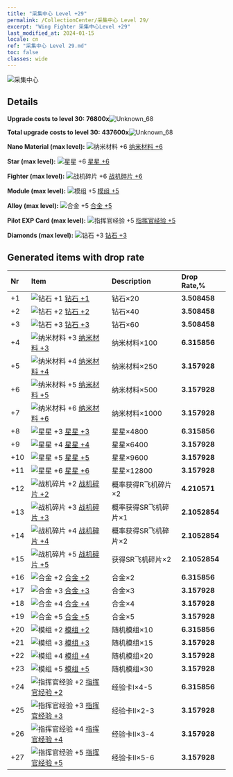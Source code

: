 ```yaml
---
title: "采集中心 Level +29"
permalink: /CollectionCenter/采集中心 Level 29/
excerpt: "Wing Fighter 采集中心Level +29"
last_modified_at: 2024-01-15
locale: cn
ref: "采集中心 Level 29.md"
toc: false
classes: wide
---
```



  ![采集中心](/images/bh_img6.png)

## Details

 **Upgrade costs to level 30:** **76800x**![Unknown_68](/images/item/bh_img25_p.png)

 **Total upgrade costs to level 30:** **437600x**![Unknown_68](/images/item/bh_img25_p.png)

 **Nano Material (max level):** ![纳米材料 +6](/images/cc/CC_Nano_Material_5_p.png) [纳米材料 +6](/CollectionCenter/纳米材料_6/)

 **Star (max level):** ![星星 +6](/images/cc/CC_Star_5_p.png) [星星 +6](/CollectionCenter/星星_6/)

 **Fighter (max level):** ![战机碎片 +6](/images/cc/CC_Fighter_Shard_5_p.png) [战机碎片 +6](/CollectionCenter/战机碎片_6/)

 **Module (max level):** ![模组 +5](/images/cc/CC_Module_5_p.png) [模组 +5](/CollectionCenter/模组_5/)

 **Alloy (max level):** ![合金 +5](/images/cc/CC_Alloy_Plate_5_p.png) [合金 +5](/CollectionCenter/合金_5/)

 **Pilot EXP Card (max level):** ![指挥官经验 +5](/images/cc/CC_Pilot_EXP_Card_5_p.png) [指挥官经验 +5](/CollectionCenter/指挥官经验_5/)

 **Diamonds (max level):** ![钻石 +3](/images/cc/CC_Diamond_3_p.png) [钻石 +3](/CollectionCenter/钻石_3/)

## Generated items with drop rate

  |  Nr |     Item   |    Description   |  Drop Rate,% |
  |:----|:-----------|:-----------------|:-------------|
  | +1 | ![钻石 +1](/images/cc/CC_Diamond_1_p.png) [钻石 +1](/CollectionCenter/钻石_1/) | 钻石×20 | **3.508458** |
  | +2 | ![钻石 +2](/images/cc/CC_Diamond_2_p.png) [钻石 +2](/CollectionCenter/钻石_2/) | 钻石×40 | **3.508458** |
  | +3 | ![钻石 +3](/images/cc/CC_Diamond_3_p.png) [钻石 +3](/CollectionCenter/钻石_3/) | 钻石×60 | **3.508458** |
  | +4 | ![纳米材料 +3](/images/cc/CC_Nano_Material_3_p.png) [纳米材料 +3](/CollectionCenter/纳米材料_3/) | 纳米材料×100 | **6.315856** |
  | +5 | ![纳米材料 +4](/images/cc/CC_Nano_Material_4_p.png) [纳米材料 +4](/CollectionCenter/纳米材料_4/) | 纳米材料×250 | **3.157928** |
  | +6 | ![纳米材料 +5](/images/cc/CC_Nano_Material_5_p.png) [纳米材料 +5](/CollectionCenter/纳米材料_5/) | 纳米材料×500 | **3.157928** |
  | +7 | ![纳米材料 +6](/images/cc/CC_Nano_Material_5_p.png) [纳米材料 +6](/CollectionCenter/纳米材料_6/) | 纳米材料×1000 | **3.157928** |
  | +8 | ![星星 +3](/images/cc/CC_Star_3_p.png) [星星 +3](/CollectionCenter/星星_3/) | 星星×4800 | **6.315856** |
  | +9 | ![星星 +4](/images/cc/CC_Star_4_p.png) [星星 +4](/CollectionCenter/星星_4/) | 星星×6400 | **3.157928** |
  | +10 | ![星星 +5](/images/cc/CC_Star_5_p.png) [星星 +5](/CollectionCenter/星星_5/) | 星星×9600 | **3.157928** |
  | +11 | ![星星 +6](/images/cc/CC_Star_5_p.png) [星星 +6](/CollectionCenter/星星_6/) | 星星×12800 | **3.157928** |
  | +12 | ![战机碎片 +2](/images/cc/CC_Fighter_Shard_2_p.png) [战机碎片 +2](/CollectionCenter/战机碎片_2/) | 概率获得R飞机碎片×2 | **4.210571** |
  | +13 | ![战机碎片 +3](/images/cc/CC_Fighter_Shard_3_p.png) [战机碎片 +3](/CollectionCenter/战机碎片_3/) | 概率获得SR飞机碎片×1 | **2.1052854** |
  | +14 | ![战机碎片 +4](/images/cc/CC_Fighter_Shard_4_p.png) [战机碎片 +4](/CollectionCenter/战机碎片_4/) | 概率获得SR飞机碎片×2 | **2.1052854** |
  | +15 | ![战机碎片 +5](/images/cc/CC_Fighter_Shard_5_p.png) [战机碎片 +5](/CollectionCenter/战机碎片_5/) | 获得SR飞机碎片×2 | **2.1052854** |
  | +16 | ![合金 +2](/images/cc/CC_Alloy_Plate_2_p.png) [合金 +2](/CollectionCenter/合金_2/) | 合金×2 | **6.315856** |
  | +17 | ![合金 +3](/images/cc/CC_Alloy_Plate_3_p.png) [合金 +3](/CollectionCenter/合金_3/) | 合金×3 | **3.157928** |
  | +18 | ![合金 +4](/images/cc/CC_Alloy_Plate_4_p.png) [合金 +4](/CollectionCenter/合金_4/) | 合金×4 | **3.157928** |
  | +19 | ![合金 +5](/images/cc/CC_Alloy_Plate_5_p.png) [合金 +5](/CollectionCenter/合金_5/) | 合金×5 | **3.157928** |
  | +20 | ![模组 +2](/images/cc/CC_Module_2_p.png) [模组 +2](/CollectionCenter/模组_2/) | 随机模组×10 | **6.315856** |
  | +21 | ![模组 +3](/images/cc/CC_Module_3_p.png) [模组 +3](/CollectionCenter/模组_3/) | 随机模组×15 | **3.157928** |
  | +22 | ![模组 +4](/images/cc/CC_Module_4_p.png) [模组 +4](/CollectionCenter/模组_4/) | 随机模组×20 | **3.157928** |
  | +23 | ![模组 +5](/images/cc/CC_Module_5_p.png) [模组 +5](/CollectionCenter/模组_5/) | 随机模组×30 | **3.157928** |
  | +24 | ![指挥官经验 +2](/images/cc/CC_Pilot_EXP_Card_2_p.png) [指挥官经验 +2](/CollectionCenter/指挥官经验_2/) | 经验卡I×4-5 | **6.315856** |
  | +25 | ![指挥官经验 +3](/images/cc/CC_Pilot_EXP_Card_3_p.png) [指挥官经验 +3](/CollectionCenter/指挥官经验_3/) | 经验卡II×2-3 | **3.157928** |
  | +26 | ![指挥官经验 +4](/images/cc/CC_Pilot_EXP_Card_4_p.png) [指挥官经验 +4](/CollectionCenter/指挥官经验_4/) | 经验卡II×3-4 | **3.157928** |
  | +27 | ![指挥官经验 +5](/images/cc/CC_Pilot_EXP_Card_5_p.png) [指挥官经验 +5](/CollectionCenter/指挥官经验_5/) | 经验卡II×5-6 | **3.157928** |

